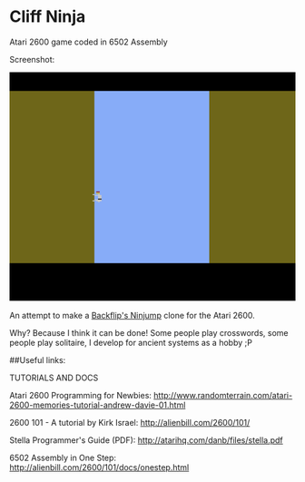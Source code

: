 # Cliff Ninja
Atari 2600 game coded in 6502 Assembly

Screenshot:

![Screenshot](https://raw.githubusercontent.com/joao-gabriel/cliff_ninja/master/screenshot-alpha-0.1.png)

An attempt to make a [Backflip's Ninjump](http://www.backflipstudios.com/games/ninjump/) clone for the Atari 2600.

Why? Because I think it can be done!
Some people play crosswords, some people play solitaire, I develop for ancient systems as a hobby ;P

##Useful links:

TUTORIALS AND DOCS

Atari 2600 Programming for Newbies:
http://www.randomterrain.com/atari-2600-memories-tutorial-andrew-davie-01.html

2600 101 - A tutorial by Kirk Israel:
http://alienbill.com/2600/101/

Stella Programmer's Guide (PDF): 
http://atarihq.com/danb/files/stella.pdf

6502 Assembly in One Step:
http://alienbill.com/2600/101/docs/onestep.html

